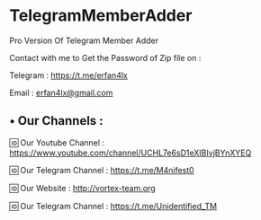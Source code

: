 # TelegramMemberAdder
Pro Version Of Telegram Member Adder

Contact with me to Get the Password of Zip file on :

 Telegram : https://t.me/erfan4lx
 
 Email : erfan4lx@gmail.com


## • Our Channels : 

🆔 Our Youtube Channel : https://www.youtube.com/channel/UCHL7e6sD1eXIBIvjBYnXYEQ

🆔 Our Telegram Channel : https://t.me/M4nifest0

🆔 Our Website : http://vortex-team.org

🆔 Our Telegram Channel : https://t.me/Unidentified_TM
